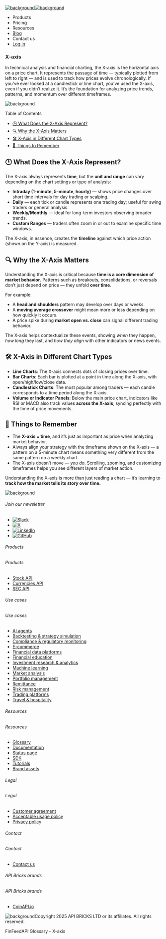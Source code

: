 [![background](/_next/image?url=https%3A%2F%2Fcdn.sanity.io%2Fimages%2Fxpx4czto%2Fproduction%2Fc9a795fc7fb3558997d636211a44e71eb59288f0-773x184.png&w=1920&q=75)![background](https://cdn.sanity.io/images/xpx4czto/production/875913d8710b3054c19fad19673dc5592614265e-773x184.svg)](/)

* Products
* Pricing
* Resources
* [Blog](/blog)
* Contact us
* [Log in](https://console.finfeedapi.com/?link=/apikeys/create)

### X-axis

In technical analysis and financial charting, the X-axis is the horizontal axis on a price chart. It represents the passage of time — typically plotted from left to right — and is used to track how prices evolve chronologically.
If you’ve ever looked at a candlestick or line chart, you’ve used the X-axis, even if you didn’t realize it. It’s the foundation for analyzing price trends, patterns, and momentum over different timeframes.

![background](https://cdn.sanity.io/images/xpx4czto/production/999c709b2777af013884c6e2623e9aa699585a06-429x429.svg)

Table of Contents

* [🕒 What Does the X-Axis Represent?](#link-43420f70adcb)
* [🔍 Why the X-Axis Matters](#link-131c7e6774b6)
* [🛠️ X-Axis in Different Chart Types](#link-e88ed16b82fa)
* [🧠 Things to Remember](#link-0c0871aeb747)

🕒 What Does the X-Axis Represent?
---------------------------------

The X-axis always represents **time**, but the **unit and range** can vary depending on the chart settings or type of analysis:

* **Intraday (1-minute, 5-minute, hourly)** — shows price changes over short time intervals for day trading or scalping.
* **Daily** — each tick or candle represents one trading day; useful for swing traders or general analysis.
* **Weekly/Monthly** — ideal for long-term investors observing broader trends.
* **Custom Ranges** — traders often zoom in or out to examine specific time windows.

The X-axis, in essence, creates the **timeline** against which price action (shown on the Y-axis) is measured.

🔍 Why the X-Axis Matters
------------------------

Understanding the X-axis is critical because **time is a core dimension of market behavior**. Patterns such as breakouts, consolidations, or reversals don’t just depend on price — they unfold **over time**.

For example:

* A **head and shoulders** pattern may develop over days or weeks.
* A **moving average crossover** might mean more or less depending on how quickly it occurs.
* A price spike during **market open vs. close** can signal different trading behavior.

The X-axis helps contextualize these events, showing *when* they happen, *how long* they last, and *how they align* with other indicators or news events.

🛠️ X-Axis in Different Chart Types
----------------------------------

* **Line Charts**: The X-axis connects dots of closing prices over time.
* **Bar Charts**: Each bar is plotted at a point in time along the X-axis, with open/high/low/close data.
* **Candlestick Charts**: The most popular among traders — each candle corresponds to a time period along the X-axis.
* **Volume or Indicator Panels**: Below the main price chart, indicators like RSI or MACD also track values **across the X-axis**, syncing perfectly with the time of price movements.

🧠 Things to Remember
--------------------

* The **X-axis = time**, and it’s just as important as price when analyzing market behavior.
* Always align your strategy with the timeframe shown on the X-axis — a pattern on a 5-minute chart means something very different from the same pattern on a weekly chart.
* The X-axis doesn’t move — *you do*. Scrolling, zooming, and customizing timeframes helps you see different layers of market action.

Understanding the X-axis is more than just reading a chart — it’s learning to **track how the market tells its story over time.**

[![background](https://cdn.sanity.io/images/xpx4czto/production/8a2788aebc71f7f5dce82eb1b7a5e5cec9a64838-773x184.svg)](/)

###### Join our newsletter

* [![Slack](https://cdn.sanity.io/images/xpx4czto/production/26371f7c1474b3ce9e67c32e006a140ddd704b95-512x512.svg)](https://finfeedapi.slack.com/x-p8539721774929-8529109118914-8531038476964/messages/C08FVM7P68H)
* [![X](/_next/image?url=https%3A%2F%2Fcdn.sanity.io%2Fimages%2Fxpx4czto%2Fproduction%2F0aa41878d0ceb77292d9f847b2f4e21d688460c1-2400x2453.png&w=64&q=75)](https://x.com/FinFeedAPI "Follow FinFeedAPI on X")
* [![LinkedIn](/_next/image?url=https%3A%2F%2Fcdn.sanity.io%2Fimages%2Fxpx4czto%2Fproduction%2Fb9ce6f119974543779bbcad7563e234be8edd900-840x779.png&w=64&q=75)](https://www.linkedin.com/company/finfeedapi/?viewAsMember=true "Join FinFeedAPI on LinkedIn")
* [![GitHub](https://cdn.sanity.io/images/xpx4czto/production/f202b6faccfd5cc46299b976c2635fee60b55aa0-98x96.svg)](https://github.com/api-bricks/api-bricks-sdk/tree/master/finfeedapi)

###### Products

###### Products

* [Stock API](/products/stock-api)
* [Currencies API](/products/currencies-api)
* [SEC API](/products/sec-api)

###### Use cases

###### Use cases

* [AI agents](/use-case/ai-agents)
* [Backtesting & strategy simulation](/use-case/backtesting-strategy-simulation)
* [Compliance & regulatory monitoring](/use-case/compliance-regulatory-monitoring)
* [E-commerce](/use-case/e-commerce)
* [Financial data platforms](/use-case/financial-data-platforms)
* [Financial education](/use-case/education-platforms)
* [Investment research & analytics](/use-case/investment-research-analytics)
* [Machine learning](/use-case/machine-learning)
* [Market analysis](/use-case/market-analysis)
* [Portfolio management](/use-case/portfolio-management)
* [Remittance](/use-case/remittance)
* [Risk management](/use-case/risk-management)
* [Trading platforms](/use-case/trading-platforms)
* [Travel & hospitality](/use-case/travel-hospitality)

###### Resources

###### Resources

* [Glossary](/learn/glossary)
* [Documentation](https://docs.finfeedapi.com/)
* [Status page](https://status.finfeedapi.com/)
* [SDK](https://github.com/api-bricks/api-bricks-sdk/tree/master/finfeedapi)
* [Tutorials](https://github.com/api-bricks/api-bricks-sdk/tree/master/finfeedapi/sec-api-rest/tutorials)
* [Brand assets](https://brandfetch.com/finfeedapi.com)

###### Legal

###### Legal

* [Customer agreement](/legal#link-479af90ac5b8)
* [Acceptable usage policy](/legal#link-469068dc1416)
* [Privacy policy](/legal#link-192d9f962f94)

###### Contact

###### Contact

* [Contact us](/contact-us)

###### API Bricks brands

###### API Bricks brands

* [CoinAPI.io](https://www.coinapi.io/?utm_source=finfeedapi&utm_medium=referral&utm_campaign=finfeedapi_footer)

![background](https://cdn.sanity.io/images/xpx4czto/production/33a64ee50c88a79ba86cc35ba36e9eb13987bbe7-152x184.svg)Copyright 2025 API BRICKS LTD or its affiliates. All rights reserved.

FinFeedAPI Glossary - X-axis